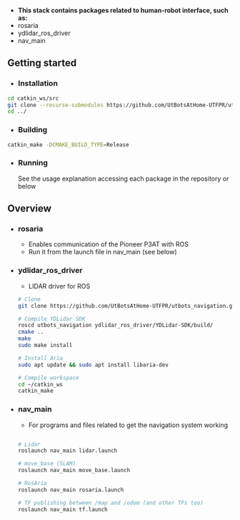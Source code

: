 - **This stack contains packages related to human-robot interface, such as:**
- rosaria
- ydlidar_ros_driver
- nav_main

## Getting started
- ### Installation
```bash 
cd catkin_ws/src
git clone --recurse-submodules https://github.com/UtBotsAtHome-UTFPR/utbots_voice.git
cd ../
```

- ### Building
```bash
catkin_make -DCMAKE_BUILD_TYPE=Release
```
- ### Running
    See the usage explanation accessing each package in the repository or below

## Overview
- ### rosaria
    - Enables communication of the Pioneer P3AT with ROS
    - Run it from the launch file in nav_main (see below)

- ### ydlidar_ros_driver 
    - LIDAR driver for ROS
    ```bash
    # Clone
    git clone https://github.com/UtBotsAtHome-UTFPR/utbots_navigation.git

    # Compile YDLidar SDK
    roscd utbots_navigation ydlidar_ros_driver/YDLidar-SDK/build/
    cmake ..
    make
    sudo make install

    # Install Aria
    sudo apt update && sudo apt install libaria-dev

    # Compile workspace
    cd ~/catkin_ws
    catkin_make
    ```

- ### nav_main
    - For programs and files related to get the navigation system working
    ```bash

    # Lidar
    roslaunch nav_main lidar.launch

    # move_base (SLAM)
    roslaunch nav_main move_base.launch

    # RosAria
    roslaunch nav_main rosaria.launch

    # TF publishing between /map and /odom (and other TFs too)
    roslaunch nav_main tf.launch
    ```
